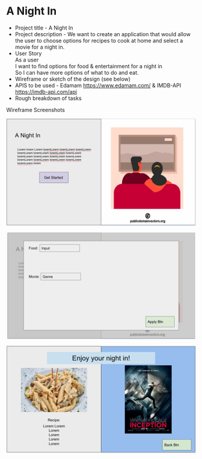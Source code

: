 # A Night In
- Project title - A Night In
- Project description - We want to create an application that would allow the user to choose options for recipes to cook at home and select a movie for a night in. 
- User Story
<br>As a user
<br>I want to find options for food & entertainment for a night in
<br>So I can have more options of what to do and eat. 
- Wireframe or sketch of the design (see below)
- APIS to be used - Edamam https://www.edamam.com/ & IMDB-API https://imdb-api.com/api
- Rough breakdown of tasks 
 

Wireframe Screenshots

![Wireframe Screenshot 1](./Photos/wireframe/image1.png)

![Wireframe Screenshot 1](./Photos/wireframe/image2.png)

![Wireframe Screenshot 1](./Photos/wireframe/image3.png)